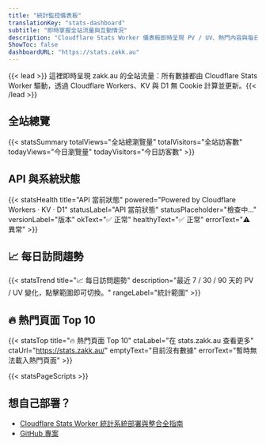 ```yaml
---
title: "統計監控儀表板"
translationKey: "stats-dashboard"
subtitle: "即時掌握全站流量與互動情況"
description: "Cloudflare Stats Worker 儀表板即時呈現 PV / UV、熱門內容與每日趨勢，資料直接來自 Cloudflare Workers + KV。"
ShowToc: false
dashboardURL: "https://stats.zakk.au"
---
```

{{< lead >}}
這裡即時呈現 zakk.au 的全站流量：所有數據都由 Cloudflare Stats Worker 驅動，透過 Cloudflare Workers、KV 與 D1 無 Cookie 計算並更新。{{< /lead >}}

## 全站總覽

{{< statsSummary totalViews="全站總瀏覽量" totalVisitors="全站訪客數" todayViews="今日瀏覽量" todayVisitors="今日訪客數" >}}

## API 與系統狀態

{{< statsHealth title="API 當前狀態" powered="Powered by Cloudflare Workers · KV · D1" statusLabel="API 當前狀態" statusPlaceholder="檢查中…" versionLabel="版本" okText="✅ 正常" healthyText="✅ 正常" errorText="⚠️ 異常" >}}

## 📈 每日訪問趨勢

{{< statsTrend title="📈 每日訪問趨勢" description="最近 7 / 30 / 90 天的 PV / UV 變化，點擊範圍即可切換。" rangeLabel="統計範圍" >}}

## 🔥 熱門頁面 Top 10

{{< statsTop title="🔥 熱門頁面 Top 10" ctaLabel="在 stats.zakk.au 查看更多" ctaUrl="https://stats.zakk.au/" emptyText="目前沒有數據" errorText="暫時無法載入熱門頁面" >}}

{{< statsPageScripts >}}

## 想自己部署？

- [Cloudflare Stats Worker 統計系統部署與整合全指南](/zh-tw/posts/cloudflare-stats-worker-deploy/)
- [GitHub 專案](https://github.com/Zakkaus/cloudflare-stats-worker)

